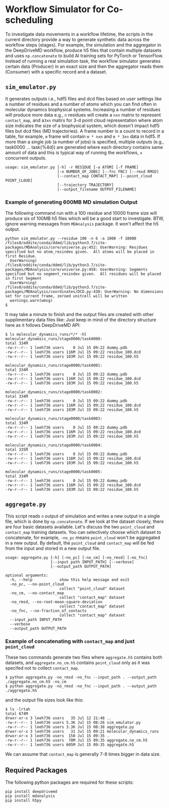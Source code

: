 # Workflow Simulator for Co-scheduling

To investigate data movements in a workflow lifetime, the scripts in the current directory provide a way to generate synthetic data across the workflow steps (stages). For example, the simulation and the aggregator in the DeepDriveMD workflow, produce h5 files that contain multiple datasets and uses `np.concatenate` to build AI training sets for PyTorch or TensorFlow. Instead of running a real simulation task, the workflow simulator generates certain data (Producer) in an exact size and then the aggregator reads them (Consumer) with a specific record and a dataset.

## `sim_emulator.py`
It generates outputs i.e., hdf5 files and dcd files based on user settings like a number of residues and a number of atoms which you can find often in molecular dynamics biophysical systems. Increasing a number of residues will produce more data e.g., `n` residues will create a `nxn` matrix to represent `contact_map`, and a`3xn` matirx for 3-d point cloud representation where atom size indicates the size of a biophysical system, which doesn't impact hdf5 files but dcd files (MD trajectories). A frame number is a count to record in a table, for example, `m` frame will contain `m * nxn` and `m * 3xn` data in hdf5. If more than a single job (a number of jobs) is specified, multiple outputs (e.g., task0000 ... task{%4d}) are generated where each directory contains same amount of data and this is typical way of running the workflows, `x` concurrent outputs. 

```
usage: sim_emulator.py [-h] -r RESIDUE [-a ATOM] [-f FRAME]
                       [-n NUMBER_OF_JOBS] [--fnc FNC] [--rmsd RMSD]
                       [--contact_map CONTACT_MAP] [--point_cloud POINT_CLOUD]
                       [--trajectory TRAJECTORY]
                       [--output_filename OUTPUT_FILENAME]
```

### Example of generating 600MB MD simulation Output
The following command run with a 100 residue and 10000 frame size will produce six of 100MB h5 files which will be a good start to investigate. BTW, ignore warning messages from `MDAnalysis` package. It won't affect the h5 output.

```
python sim_emulator.py --residue 100 -n 6 -a 1000 -f 10000
/files0/oddite/conda/ddmd/lib/python3.7/site-packages/MDAnalysis/core/universe.py:452: UserWarning: Residues specified but no atom_resindex given.  All atoms will be placed in first Residue.
  UserWarning)
/files0/oddite/conda/ddmd/lib/python3.7/site-packages/MDAnalysis/core/universe.py:458: UserWarning: Segments specified but no segment_resindex given.  All residues will be placed in first Segment
  UserWarning)
/files0/oddite/conda/ddmd/lib/python3.7/site-packages/MDAnalysis/coordinates/DCD.py:430: UserWarning: No dimensions set for current frame, zeroed unitcell will be written
  warnings.warn(wmsg)
$
```

It may take a minute to finish and the output files are created with other supplimentary data files like:
Just keep in mind of the directory structure here as it follows DeepDriveMD API:
```
$ ls molecular_dynamics_runs/*/* -hl
molecular_dynamics_runs/stage0000/task0000:
total 334M
-rw-r--r-- 1 leeh736 users    0 Jul 15 09:22 dummy.pdb
-rw-r--r-- 1 leeh736 users 116M Jul 15 09:22 residue_100.dcd
-rw-r--r-- 1 leeh736 users 103M Jul 15 09:22 residue_100.h5

molecular_dynamics_runs/stage0000/task0001:
total 334M
-rw-r--r-- 1 leeh736 users    0 Jul 15 09:22 dummy.pdb
-rw-r--r-- 1 leeh736 users 116M Jul 15 09:22 residue_100.dcd
-rw-r--r-- 1 leeh736 users 103M Jul 15 09:22 residue_100.h5

molecular_dynamics_runs/stage0000/task0002:
total 334M
-rw-r--r-- 1 leeh736 users    0 Jul 15 09:22 dummy.pdb
-rw-r--r-- 1 leeh736 users 116M Jul 15 09:22 residue_100.dcd
-rw-r--r-- 1 leeh736 users 103M Jul 15 09:22 residue_100.h5

molecular_dynamics_runs/stage0000/task0003:
total 334M
-rw-r--r-- 1 leeh736 users    0 Jul 15 09:22 dummy.pdb
-rw-r--r-- 1 leeh736 users 116M Jul 15 09:22 residue_100.dcd
-rw-r--r-- 1 leeh736 users 103M Jul 15 09:22 residue_100.h5

molecular_dynamics_runs/stage0000/task0004:
total 335M
-rw-r--r-- 1 leeh736 users    0 Jul 15 09:22 dummy.pdb
-rw-r--r-- 1 leeh736 users 116M Jul 15 09:22 residue_100.dcd
-rw-r--r-- 1 leeh736 users 103M Jul 15 09:22 residue_100.h5

molecular_dynamics_runs/stage0000/task0005:
total 334M
-rw-r--r-- 1 leeh736 users    0 Jul 15 09:22 dummy.pdb
-rw-r--r-- 1 leeh736 users 116M Jul 15 09:22 residue_100.dcd
-rw-r--r-- 1 leeh736 users 103M Jul 15 09:22 residue_100.h5
```

## `aggregate.py`

This script reads `n` output of simulation and writes a new output in a single file, which is done by `np.concatenate`. If we look at the dataset closely, there are four basic datasets available. Let's discuss the two `point_cloud` and `contact_map` training datasets. You can selectively choose which dataset to concatenate, for example, `-no_pc` means `point_cloud` won't be aggregated in a new output. By default, the `point_cloud` and `contact_map` will be fed from the input and stored in a new output file.

```
usage: aggregate.py [-h] [-no_pc] [-no_cm] [-no_rmsd] [-no_fnc]
                    [--input_path INPUT_PATH] [--verbose]
                    [--output_path OUTPUT_PATH]

optional arguments:
  -h, --help            show this help message and exit
  -no_pc, --no-point_cloud
                        collect "point_cloud" dataset
  -no_cm, --no-contact_map
                        collect "contact_map" dataset
  -no_rmsd, --no-root-mean-square-deviation
                        collect "contact_map" dataset
  -no_fnc, --no-fraction_of_contacts
                        collect "contact_map" dataset
  --input_path INPUT_PATH
  --verbose
  --output_path OUTPUT_PATH
```

### Example of concatenating with `contact_map` and just `point_cloud`
These two commands generate two files where `aggregate.h5` contains both datasets, and `aggregate.no_cm.h5` contains `point_cloud` only as it was specifed not to collect `contact_map`. 

```
$ python aggregate.py -no_rmsd -no_fnc --input_path . --output_path ./aggregate.no_cm.h5 -no_cm
$ python aggregate.py -no_rmsd -no_fnc --input_path . --output_path ./aggregate.h5
```
and the output file sizes look like this:
```
$ ls -lrtah
total 674M
drwxr-xr-x 3 leeh736 users   35 Jul 12 21:48 ..
-rw-r--r-- 1 leeh736 users 5.3K Jul 15 08:26 sim_emulator.py
-rw-r--r-- 1 leeh736 users 3.3K Jul 15 08:38 aggregate.py
drwxr-xr-x 3 leeh736 users   31 Jul 15 09:21 molecular_dynamics_runs
drwxr-xr-x 3 leeh736 users  150 Jul 15 09:35 .
-rw-r--r-- 1 leeh736 users  70M Jul 15 09:35 aggregate.no_cm.h5
-rw-r--r-- 1 leeh736 users 605M Jul 15 09:35 aggregate.h5
```
We can assume that `contact_map` is generally 7-8 times bigger in data size.


## Required Packages
The following python packages are required for these scripts:
```
pip install deepdrivemd
pip install mdanalysis
pip install h5py
```



